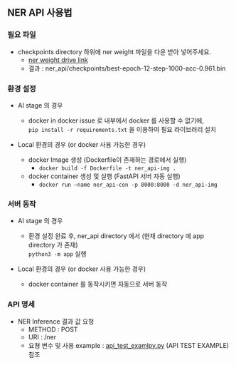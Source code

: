 ## NER API 사용법

### 필요 파일
- checkpoints directory 하위에 ner weight 파일을 다운 받아 넣어주세요.
  - [ner weight drive link](https://drive.google.com/file/d/1-USuCT7FYF3p9UFTalHl-RsQoJZxLaue/view?usp=sharing)
  - 결과 : ner_api/checkpoints/best-epoch-12-step-1000-acc-0.961.bin

### 환경 설정
- AI stage 의 경우
  - docker in docker issue 로 내부에서 docker 를 사용할 수 없기에,  
  ```pip install -r requirements.txt``` 을 이용하여 필요 라이브러리 설치
  
- Local 환경의 경우 (or docker 사용 가능한 경우)
  - docker Image 생성 (Dockerfile이 존재하는 경로에서 실행)
    - ```docker build -f Dockerfile -t ner_api-img .```
  - docker container 생성 및 실행 (FastAPI 서버 자동 실행)
    - ```docker run —name ner_api-con -p 8000:8000 -d ner_api-img```

### 서버 동작
- AI stage 의 경우
  - 환경 설정 완료 후, ner_api directory 에서 (현재 directory 에 app directory 가 존재)   
  ```python3 -m app``` 실행

- Local 환경의 경우 (or docker 사용 가능한 경우)
  - docker container 를 동작시키면 자동으로 서버 동작

### API 명세
- NER Inference 결과 값 요청
  - METHOD : POST
  - URI : /ner
  - 요쳥 변수 및 사용 example : [api_test_examlpy.py](https://github.com/boostcampaitech3/final-project-level3-cv-05/blob/ner/ner_api/api_test_example.py) (API TEST EXAMPLE) 참조

